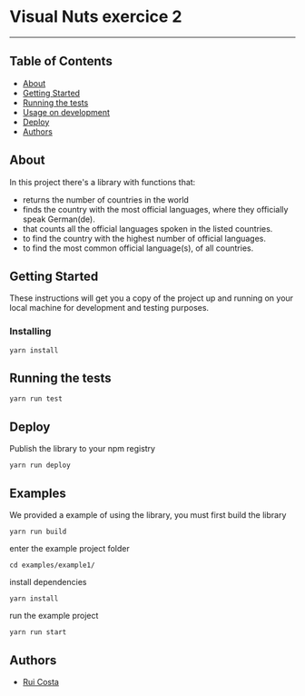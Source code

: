 # Visual Nuts exercice 2

---

## Table of Contents

- [About](#about)
- [Getting Started](#getting_started)
- [Running the tests](#tests)
- [Usage on development](#usage_development)
- [Deploy](#deploy)
- [Authors](#authors)

## About <a name = "about"></a>
In this project there's a library with functions that:

- returns the number of countries in the world
- finds the country with the most official languages, where they officially speak German(de). 
- that counts all the official languages spoken in the listed countries.
- to find the country with the highest number of official languages.
- to find the most common official language(s), of all countries.


## Getting Started <a name = "getting_started"></a>

These instructions will get you a copy of the project up and running on your local machine for development and testing purposes.

### Installing

```
yarn install
```

## Running the tests <a name = "tests"></a>

```
yarn run test
```

## Deploy <a name="deploy"></a>

Publish the library to your npm registry

```
yarn run deploy
```

## Examples<a name="examples"></a>

We provided a example of using the library, you must first build the library

```
yarn run build
```

enter the example project folder

```
cd examples/example1/
```

install dependencies

```
yarn install
```

run the example project

```
yarn run start
```



## Authors <a name = "authors"></a>

- [Rui Costa](rui.fajozes@gmail.com)
